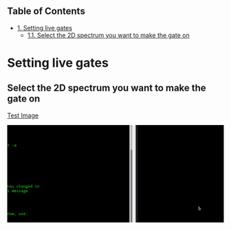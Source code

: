 <div id="table-of-contents">
<h2>Table of Contents</h2>
<div id="text-table-of-contents">
<ul>
<li><a href="#org40f1fc1">1. Setting live gates</a>
<ul>
<li><a href="#orgd6d47ae">1.1. Select the 2D spectrum you want to make the gate on</a></li>
</ul>
</li>
</ul>
</div>
</div>

<a id="org40f1fc1"></a>

# Setting live gates


<a id="orgd6d47ae"></a>

## Select the 2D spectrum you want to make the gate on

[Test Image](TestImage.png)

<p align="center"><img src="TestImage.png" /></p>

